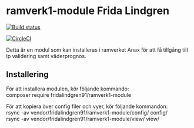 # ramverk1-module Frida Lindgren

[![Build status](https://travis-ci.org/fridalindgren91/ramverk1-module.svg?branch=master)](https://travis-ci.org/fridalindgren91/ramverk1-module)

[![CircleCI](https://circleci.com/gh/fridalindgren91/ramverk1-module.svg?style=svg)](https://circleci.com/gh/fridalindgren91/ramverk1-module)

Detta är en modul som kan installeras i ramverket Anax för att få tillgång till Ip validering samt väderprognos.

## Installering

För att installera modulen, kör följande kommando:  
    composer require fridalindgren91/ramverk1-module 

För att kopiera över config filer och vyer, kör följande kommandon:  
    rsync -av vendor/fridalindgren91/ramverk1-module/config/ config/  
    rsync -av vendor/fridalindgren91/ramverk1-module/view/ view/
